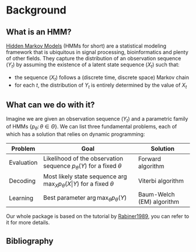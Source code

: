 # Background

## What is an HMM?

[Hidden Markov Models](https://en.wikipedia.org/wiki/Hidden_Markov_model) (HMMs for short) are a statistical modeling framework that is ubiquitous in signal processing, bioinformatics and plenty of other fields. They capture the distribution of an observation sequence $(Y_t)$ by assuming the existence of a latent state sequence $(X_t)$ such that:
* the sequence $(X_t)$ follows a (discrete time, discrete space) Markov chain
* for each $t$, the distribution of $Y_t$ is entirely determined by the value of $X_t$

## What can we do with it?

Imagine we are given an observation sequence $(Y_t)$ and a parametric family of HMMs $\{p_\theta \colon \theta \in \Theta\}$.
We can list three fundamental problems, each of which has a solution that relies on dynamic programming:

| Problem    | Goal                                                                             | Solution                  |
| ---------- | -------------------------------------------------------------------------------- | ------------------------- |
| Evaluation | Likelihood of the observation sequence $p_\theta(Y)$ for a fixed $\theta$        | Forward algorithm         |
| Decoding   | Most likely state sequence $\arg\max_X p_\theta(X \vert Y)$ for a fixed $\theta$ | Viterbi algorithm         |
| Learning   | Best parameter $\arg\max_\theta p_\theta(Y)$                                     | Baum-Welch (EM) algorithm |

Our whole package is based on the tutorial by [Rabiner1989](@cite), you can refer to it for more details.

## Bibliography

```@bibliography
```
